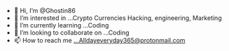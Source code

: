 - 👋 Hi, I’m @Ghostin86
- 👀 I’m interested in ...Crypto Currencies Hacking, engineering, Marketing 
- 🌱 I’m currently learning ...Coding 
- 💞️ I’m looking to collaborate on ...Coding 
- 📫 How to reach me ...Alldayeveryday365@protonmail.com

<!---
Ghostin86/Ghostin86 is a ✨ special ✨ repository because its `README.md` (this file) appears on your GitHub profile.
You can click the Preview link to take a look at your changes.
--->
